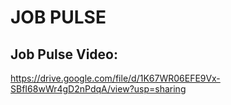 

# JOB PULSE

## Job Pulse Video: 
https://drive.google.com/file/d/1K67WR06EFE9Vx-SBfI68wWr4gD2nPdqA/view?usp=sharing



